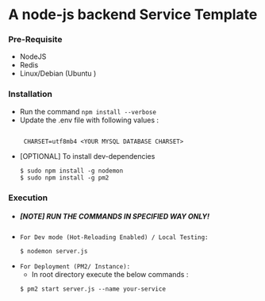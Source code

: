 # A node-js backend Service Template

### Pre-Requisite
 - NodeJS
 - Redis
 - Linux/Debian (Ubuntu )

### Installation
 - Run the command `npm install --verbose`
 - Update the .env file with following values :
   ```

    CHARSET=utf8mb4 <YOUR MYSQL DATABASE CHARSET>
   ```
  - [OPTIONAL] To install dev-dependencies
     ```
     $ sudo npm install -g nodemon
     $ sudo npm install -g pm2
     ```


### Execution
 - ##### [NOTE] RUN THE COMMANDS IN SPECIFIED WAY ONLY!
 - `For Dev mode (Hot-Reloading Enabled) / Local Testing:`
    ```
    $ nodemon server.js
    ```
 - `For Deployment (PM2/ Instance):`
    - In root directory execute the below commands :
    ```
    $ pm2 start server.js --name your-service
    ```
